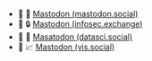 - 🐘 🐘 <a rel="me" rel="nofollow" href="https://mastodon.social/@hrbrmstr">Mastodon (mastodon.social)</a>
- 🐘 🔒 <a rel="me" rel="nofollow" href="https://infosec.exchange/@hrbrmstr">Mastodon (infosec.exchange)</a>
- 🐘 🔬 <a rel="me" rel="nofollow" href="https://datasci.social/@hrbrmstr">Masatodon (datasci.social)</a>
- 🐘 📈 <a rel="me" rel="nofollow" href="https://vis.social/@hrbrmstr">Mastodon (vis.social)</a>
